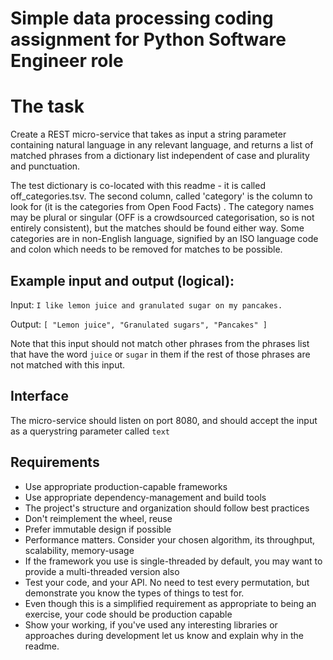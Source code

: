 # Simple data processing coding assignment for Python Software Engineer role

# The task

Create a REST micro-service that takes as input a string parameter containing natural language in any relevant language, and returns a list of matched phrases from a dictionary list independent of case and plurality and punctuation.

The test dictionary is co-located with this readme - it is called off_categories.tsv. The second column, called 'category' is the column to look for (it is the categories from Open Food Facts) . The category names may be plural or singular (OFF is a crowdsourced categorisation, so is not entirely consistent), but the matches should be found either way. Some categories are in non-English language, signified by an ISO language code and colon which needs to be removed for matches to be possible.

## Example input and output (logical):

Input: ```I like lemon juice and granulated sugar on my pancakes.```

Output: ```[ "Lemon juice", "Granulated sugars", "Pancakes" ]```

Note that this input should not match other phrases from the phrases list that have the word `juice` or `sugar` in them if the rest of those phrases are not matched with this input.

## Interface

The micro-service should listen on port 8080, and should accept the input as a querystring parameter called `text`

## Requirements

* Use appropriate production-capable frameworks
* Use appropriate dependency-management and build tools
* The project's structure and organization should follow best practices
* Don't reimplement the wheel, reuse
* Prefer immutable design if possible
* Performance matters. Consider your chosen algorithm, its throughput, scalability, memory-usage
* If the framework you use is single-threaded by default, you may want to provide a multi-threaded version also
* Test your code, and your API. No need to test every permutation, but demonstrate you know the types of things to test for.
* Even though this is a simplified requirement as appropriate to being an exercise, your code should be production capable
* Show your working, if you've used any interesting libraries or approaches during development let us know and explain why in the readme. 
